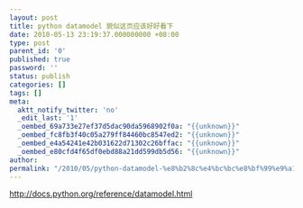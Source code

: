 ```yaml
---
layout: post
title: python datamodel 貌似这页应该好好看下
date: 2010-05-13 23:19:37.000000000 +08:00
type: post
parent_id: '0'
published: true
password: ''
status: publish
categories: []
tags: []
meta:
  aktt_notify_twitter: 'no'
  _edit_last: '1'
  _oembed_69a733e27ef37d5dac90da5968902f0a: "{{unknown}}"
  _oembed_fc8fb3f40c05a279ff84460bc8547ed2: "{{unknown}}"
  _oembed_e4a54241e42b031622d71302c26bffac: "{{unknown}}"
  _oembed_e80cfd4f65df0ebd88a21dd599db5d56: "{{unknown}}"
author: 
permalink: "/2010/05/python-datamodel-%e8%b2%8c%e4%bc%bc%e8%bf%99%e9%a1%b5%e5%ba%94%e8%af%a5%e5%a5%bd%e5%a5%bd%e7%9c%8b%e4%b8%8b.html"
---
```

http://docs.python.org/reference/datamodel.html

